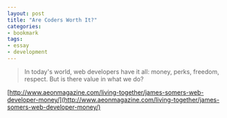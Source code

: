 ```yaml
---
layout: post
title: "Are Coders Worth It?"
categories:
- bookmark
tags:
- essay
- development
---
```

>In today's world, web developers have it all: money, perks, freedom, respect. But is there value in what we do?

[http://www.aeonmagazine.com/living-together/james-somers-web-developer-money/](http://www.aeonmagazine.com/living-together/james-somers-web-developer-money/)

